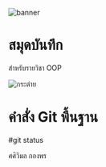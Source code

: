 ![banner](https://picsum.photos/800/250)

# สมุดบันทึก

สำหรับรายวิชา OOP 

![กระต่าย](https://github.com/Tsaiwimon/Tsaiwimon.github.io/assets/159878347/3e5d2cc0-1682-4839-9575-bf09fc2f708d)

# คำสั่ง Git พื้นฐาน
#git status


ศศิวิมล กองพร
